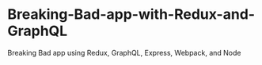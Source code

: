 # Breaking-Bad-app-with-Redux-and-GraphQL
Breaking Bad app using Redux, GraphQL, Express, Webpack, and Node
